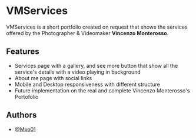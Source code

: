
# VMServices

VMServices is a short portfolio created on request that shows the services offered by the Photographer & Videomaker **Vincenzo Monterosso**.

## Features

- Services page with a gallery, and see more button that show all the service's details with a video playing in background
- About me page with social links
- Mobile and Desktop responsiveness with different structure
- Future implementation on the real and complete Vincenzo Monterosso's Portofolio

## Authors

- [@Mxo01](https://github.com/Mxo01)
